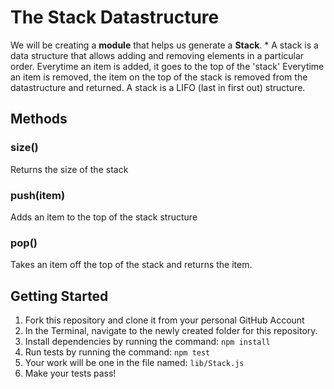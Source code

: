 # The Stack Datastructure

We will be creating a **module** that helps us generate a **Stack**.  * A stack is a data structure that allows adding and removing elements in a particular order. Everytime an item is added, it goes to the top of the 'stack' Everytime an item is removed, the item on the top of the stack is removed from the datastructure and returned.  A stack is a LIFO (last in first out) structure.

## Methods

### size()
Returns the size of the stack


### push(item)
Adds an item to the top of the stack structure

### pop()
Takes an item off the top of the stack and returns the item.

## Getting Started
1. Fork this repository and clone it from your personal GitHub Account
1. In the Terminal, navigate to the newly created folder for this repository.
1. Install dependencies by running the command: `npm install`
1. Run tests by running the command: `npm test`
1. Your work will be one in the file named: `lib/Stack.js`
1. Make your tests pass!
